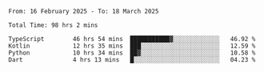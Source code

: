 <!--START_SECTION:waka-->

```abap
From: 16 February 2025 - To: 18 March 2025

Total Time: 98 hrs 2 mins

TypeScript        46 hrs 54 mins  ███████████▓░░░░░░░░░░░░░   46.92 %
Kotlin            12 hrs 35 mins  ███░░░░░░░░░░░░░░░░░░░░░░   12.59 %
Python            10 hrs 34 mins  ██▓░░░░░░░░░░░░░░░░░░░░░░   10.58 %
Dart              4 hrs 13 mins   █░░░░░░░░░░░░░░░░░░░░░░░░   04.23 %
```

<!--END_SECTION:waka-->

